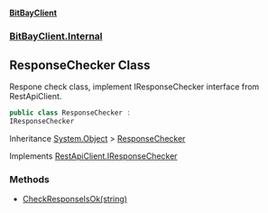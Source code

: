 #### [BitBayClient](./index.md 'index')
### [BitBayClient.Internal](./BitBayClient-Internal.md 'BitBayClient.Internal')
## ResponseChecker Class
Respone check class, implement IResponseChecker interface from RestApiClient.  
```csharp
public class ResponseChecker :
IResponseChecker
```
Inheritance [System.Object](https://docs.microsoft.com/en-us/dotnet/api/System.Object 'System.Object') &gt; [ResponseChecker](./BitBayClient-Internal-ResponseChecker.md 'BitBayClient.Internal.ResponseChecker')  

Implements [RestApiClient.IResponseChecker](https://docs.microsoft.com/en-us/dotnet/api/RestApiClient.IResponseChecker 'RestApiClient.IResponseChecker')  
### Methods
- [CheckResponseIsOk(string)](./BitBayClient-Internal-ResponseChecker-CheckResponseIsOk(string).md 'BitBayClient.Internal.ResponseChecker.CheckResponseIsOk(string)')
